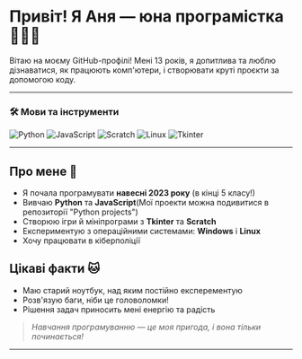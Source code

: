 
# Привіт! Я Аня — юна програмістка 👩‍💻✨

Вітаю на моєму GitHub-профілі! Мені 13 років, я допитлива та люблю дізнаватися, як працюють комп'ютери, і створювати круті проєкти за допомогою коду.

---

### 🛠️ Мови та інструменти

![Python](https://img.shields.io/badge/Python-3670A0?style=for-the-badge&logo=python&logoColor=white)
![JavaScript](https://img.shields.io/badge/JavaScript-F7DF1E?style=for-the-badge&logo=javascript&logoColor=black)
![Scratch](https://img.shields.io/badge/Scratch-FFA500?style=for-the-badge&logo=scratch&logoColor=white)
![Linux](https://img.shields.io/badge/Linux-FCC624?style=for-the-badge&logo=linux&logoColor=black)
![Tkinter](https://img.shields.io/badge/Tkinter-FFB400?style=for-the-badge&logo=python&logoColor=black)

---

## Про мене 🧠

- Я почала програмувати **навесні 2023 року** (в кінці 5 класу!)
- Вивчаю **Python** та **JavaScript**(Мої проекти можна подивитися в репозиторії "Python projects")
- Створюю ігри й мініпрограми з **Tkinter** та **Scratch**
- Експериментую з операційними системами: **Windows** і **Linux**
- Хочу працювати в кіберполіції 
## Цікаві факти 🐱

- Маю старий ноутбук, над яким постійно експерементую
- Розв'язую баги, ніби це головоломки!
- Рішення задач приносить мені енергію та радість

> *Навчання програмуванню — це моя пригода, і вона тільки починається!*
---------------------------------------------------------------------
